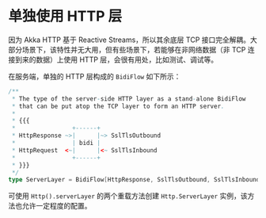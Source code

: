 # 单独使用 HTTP 层

因为 Akka HTTP 基于 Reactive Streams，所以其余底层 TCP 接口完全解耦。大部分场景下，该特性并无大用，但有些场景下，若能够在非网络数据（非 TCP 连接到来的数据）上使用 HTTP 层，会很有用处，比如测试、调试等。

在服务端，单独的 HTTP 层构成的 `BidiFlow` 如下所示：

```scala
/**
 * The type of the server-side HTTP layer as a stand-alone BidiFlow
 * that can be put atop the TCP layer to form an HTTP server.
 *
 * {{{
 *                +------+
 * HttpResponse ~>|      |~> SslTlsOutbound
 *                | bidi |
 * HttpRequest  <~|      |<~ SslTlsInbound
 *                +------+
 * }}}
 */
type ServerLayer = BidiFlow[HttpResponse, SslTlsOutbound, SslTlsInbound, HttpRequest, NotUsed]
```

可使用 `Http().serverLayer` 的两个重载方法创建 `Http.ServerLayer` 实例，该方法也允许一定程度的配置。
